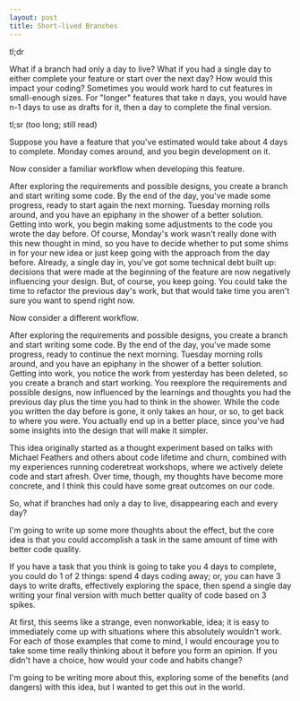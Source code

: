 ```yaml
---
layout: post
title: Short-lived Branches
---
```


tl;dr

What if a branch had only a day to live? What if you had a single day to either complete your feature or start over the next day? How would this impact your coding? Sometimes you would work hard to cut features in small-enough sizes. For "longer" features that take n days, you would have n-1 days to use as drafts for it, then a day to complete the final version.

tl;sr (too long; still read)

Suppose you have a feature that you've estimated would take about 4 days to complete. Monday comes around, and you begin development on it.

Now consider a familiar workflow when developing this feature.

After exploring the requirements and possible designs, you create a branch and start writing some code. By the end of the day, you've made some progress, ready to start again the next morning. Tuesday morning rolls around, and you have an epiphany in the shower of a better solution. Getting into work, you begin making some adjustments to the code you wrote the day before. Of course, Monday's work wasn't really done with this new thought in mind, so you have to decide whether to put some shims in for your new idea or just keep going with the approach from the day before. Already, a single day in, you've got some technical debt built up: decisions that were made at the beginning of the feature are now negatively influencing your design. But, of course, you keep going. You could take the time to refactor the previous day's work, but that would take time you aren't sure you want to spend right now.

Now consider a different workflow.

After exploring the requirements and possible designs, you create a branch and start writing some code. By the end of the day, you've made some progress, ready to continue the next morning. Tuesday morning rolls around, and you have an epiphany in the shower of a better solution. Getting into work, you notice the work from yesterday has been deleted, so you create a branch and start working. You reexplore the requirements and possible designs, now influenced by the learnings and thoughts you had the previous day plus the time you had to think in the shower. While the code you written the day before is gone, it only takes an hour, or so, to get back to where you were. You actually end up in a better place, since you've had some insights into the design that will make it simpler.

<aside class='callout highlight'>
This idea originally started as a thought experiment based on talks with Michael Feathers and others about code lifetime and churn, combined with my experiences running coderetreat workshops, where we actively delete code and start afresh. Over time, though, my thoughts have become more concrete, and I think this could have some great outcomes on our code.
</aside>

So, what if branches had only a day to live, disappearing each and every day?

I'm going to write up some more thoughts about the effect, but the core idea is that you could accomplish a task in the same amount of time with better code quality.

If you have a task that you think is going to take you 4 days to complete, you could do 1 of 2 things: spend 4 days coding away; or, you can have 3 days to write drafts, effectively exploring the space, then spend a single day writing your final version with much better quality of code based on 3 spikes.

At first, this seems like a strange, even nonworkable, idea; it is easy to immediately come up with situations where this absolutely wouldn't work. For each of those examples that come to mind, I would encourage you to take some time really thinking about it before you form an opinion. If you didn't have a choice, how would your code and habits change?

I'm going to be writing more about this, exploring some of the benefits (and dangers) with this idea, but I wanted to get this out in the world.

